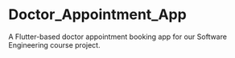 # Doctor_Appointment_App
A Flutter-based doctor appointment booking app for our Software Engineering course project.
